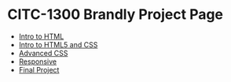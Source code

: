 # CITC-1300 Brandly Project Page
<ul>
    <li><a href="Intro_to_html/index.html" target="_blank">Intro to HTML</a></li>
    <li><a href="Intro_to_HTML5_CSS/index.html" target="_blank">Intro to HTML5 and CSS</a></li>
    <li><a href="AdvancedCSS/index.html" target="_blank">Advanced CSS</a></li>
    <li><a href="Responsive/index.html" target="_blank">Responsive</a></li>
    <li><a href="FinalProject/index.html" target="_blank">Final Project</a></li>
</ul>